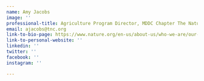 ```yaml
---
name: Amy Jacobs
image: ''
professional-title: Agriculture Program Director, MDDC Chapter The Nature Conservancy
email: ajacobs@tnc.org
link-to-bio-page: https://www.nature.org/en-us/about-us/who-we-are/our-people/amy-jacobs-mddc-staff-bio/
link-to-personal-website: ''
linkedin: ''
twitter: ''
facebook: ''
instagram: ''

---
```

